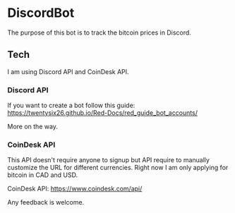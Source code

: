 # DiscordBot
The purpose of this bot is to track the bitcoin prices in Discord. 

## Tech
I am using Discord API and CoinDesk API.

### Discord API
If you want to create a bot follow this guide: https://twentysix26.github.io/Red-Docs/red_guide_bot_accounts/

More on the way.

### CoinDesk API
This API doesn't require anyone to signup but API require to manually customize the URL for different currencies. Right now I am only applying for bitcoin in CAD and USD.

CoinDesk API: https://www.coindesk.com/api/

Any feedback is welcome.
